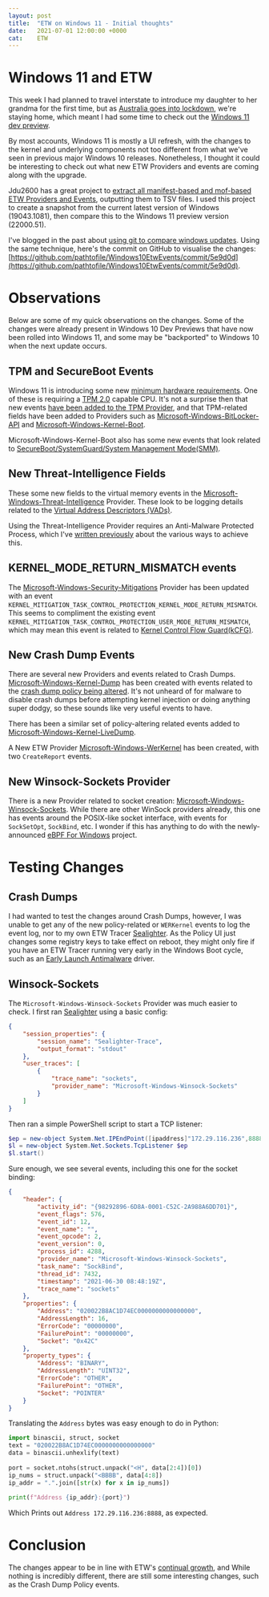 ```yaml
---
layout: post
title:  "ETW on Windows 11 - Initial thoughts"
date:   2021-07-01 12:00:00 +0000
cat:    ETW
---
```


# Windows 11 and ETW
This week I had planned to travel interstate to introduce my daughter to her grandma for the first time, but as
[Australia goes into lockdown](https://www.bbc.com/news/world-australia-57661144), we're staying home, which meant
I had some time to check out the [Windows 11 dev preview](https://blogs.windows.com/windows-insider/2021/06/28/announcing-the-first-insider-preview-for-windows-11/).
 
By most accounts, Windows 11 is mostly a UI refresh, with the changes to the kernel and underlying components not
too different from what we've seen in previous major Windows 10 releases. Nonetheless, I thought it could be interesting
to check out what new ETW Providers and events are coming along with the upgrade.
 
Jdu2600 has a great project to [extract all manifest-based and mof-based ETW Providers and Events](https://github.com/jdu2600/Windows10EtwEvents),
outputting them to TSV files. I used this project to create a snapshot from the current latest version of Windows (19043.1081), then
compare this to the Windows 11 preview version (22000.51).
 
I've blogged in the past about [using git to compare windows updates](https://blog.tofile.dev/2020/11/19/actions.html). Using the same technique,
here's the commit on GitHub to visualise the changes: [https://github.com/pathtofile/Windows10EtwEvents/commit/5e9d0d](https://github.com/pathtofile/Windows10EtwEvents/commit/5e9d0d).
 
# Observations
Below are some of my quick observations on the changes. Some of the changes were already present in Windows 10 Dev Previews that have now been rolled into Windows 11, and
some may be "backported" to Windows 10 when the next update occurs.
 
## TPM and SecureBoot Events
Windows 11 is introducing some new [minimum hardware requirements](https://blogs.windows.com/windows-insider/2021/06/28/update-on-windows-11-minimum-system-requirements/).
One of these is requiring a [TPM 2.0](https://en.wikipedia.org/wiki/Trusted_Platform_Module) capable CPU.
It's not a surprise then that new events [have been added to the TPM Provider](https://github.com/pathtofile/Windows10EtwEvents/commit/5e9d0d6786d26eb03856b1136a159ce5da6a6b9d#diff-8881f718d987049959f6f5b9480d449bdf5849152165815f0049d3f2dea8ec5f), and that TPM-related fields have been added to Providers
such as [Microsoft-Windows-BitLocker-API](https://github.com/pathtofile/Windows10EtwEvents/commit/5e9d0d6786d26eb03856b1136a159ce5da6a6b9d#diff-5da40149bb6ca7bfed63d129c3adb422ca191523af98e3e6ab801224a7c08137) and [Microsoft-Windows-Kernel-Boot](https://github.com/pathtofile/Windows10EtwEvents/commit/5e9d0d6786d26eb03856b1136a159ce5da6a6b9d#diff-ff4e3706887a2ce4b4d9bdad498927e35133539187a9605c1380729741b3d48b).
 
 
Microsoft-Windows-Kernel-Boot also has some new events that look related to [SecureBoot/SystemGuard/System Management Mode(SMM)](https://docs.microsoft.com/en-us/windows/security/threat-protection/windows-defender-system-guard/system-guard-secure-launch-and-smm-protection).
 
 
## New Threat-Intelligence Fields
These some new fields to the virtual memory events in the [Microsoft-Windows-Threat-Intelligence](https://github.com/pathtofile/Windows10EtwEvents/commit/5e9d0d6786d26eb03856b1136a159ce5da6a6b9d#diff-782f426e7aa3c45e7252fe11cdaccbf425e58e352b27739a702f34a941d01364) Provider.
These look to be logging details related to the [Virtual Address Descriptors (VADs)](https://docs.microsoft.com/en-us/windows-hardware/drivers/debugger/-vad).
 
Using the Threat-Intelligence Provider requires an Anti-Malware Protected Process, which I've [written previously](https://blog.tofile.dev/2021/05/12/sealighterti.html)
about the various ways to achieve this.
 
 
## KERNEL_MODE_RETURN_MISMATCH events
The [Microsoft-Windows-Security-Mitigations](https://github.com/pathtofile/Windows10EtwEvents/commit/5e9d0d6786d26eb03856b1136a159ce5da6a6b9d#diff-af2b240095a646746420c3f8e931de26ed9f91fafb664ed519b440effa8728a5) Provider has been updated
with an event `KERNEL_MITIGATION_TASK_CONTROL_PROTECTION_KERNEL_MODE_RETURN_MISMATCH`. This seems to compliment the existing event `KERNEL_MITIGATION_TASK_CONTROL_PROTECTION_USER_MODE_RETURN_MISMATCH`, which may mean this event is related to [Kernel Control Flow Guard(kCFG)](https://www.crowdstrike.com/blog/state-of-exploit-development-part-1/).
 
 
## New Crash Dump Events
There are several new Providers and events related to Crash Dumps. [Microsoft-Windows-Kernel-Dump](https://github.com/pathtofile/Windows10EtwEvents/commit/5e9d0d6786d26eb03856b1136a159ce5da6a6b9d#diff-1402726707f07d0488e3e4fc776301cd188573b52c68ee046fffa1369ae9d019) has been created with events related
to the [crash dump policy being altered](https://docs.microsoft.com/en-us/windows/client-management/generate-kernel-or-complete-crash-dump).
It's not unheard of for malware to disable crash dumps before attempting kernel injection or doing anything super dodgy, so these sounds like very useful events to have.
 
There has been a similar set of policy-altering related events added to [Microsoft-Windows-Kernel-LiveDump](https://github.com/pathtofile/Windows10EtwEvents/commit/5e9d0d6786d26eb03856b1136a159ce5da6a6b9d#diff-b025fda853ace06a922952366f035dd43c9ce7e48d323bd15f99b9a23d94fdef).
 
A New ETW Provider [Microsoft-Windows-WerKernel](https://github.com/pathtofile/Windows10EtwEvents/commit/5e9d0d6786d26eb03856b1136a159ce5da6a6b9d#diff-57a60dc840fdd44e772009b0dec66d1fa1c8ded88cd9ef8019fde00e065afcaf) has been created, with two `CreateReport` events.
 
 
## New Winsock-Sockets Provider
There is a new Provider related to socket creation: [Microsoft-Windows-Winsock-Sockets](https://github.com/pathtofile/Windows10EtwEvents/commit/5e9d0d6786d26eb03856b1136a159ce5da6a6b9d#diff-9b2f3b3f6ad5b3e520a083b4680b68b9dcd3b9ddc312bb0d1555a8ac740fe4b0). While there are other WinSock
providers already, this one has events around the POSIX-like socket interface, with events for `SockSetOpt`, `SockBind`, etc. I wonder if this
has anything to do with the newly-announced [eBPF For Windows](https://github.com/microsoft/ebpf-for-windows/) project.
 
 
# Testing Changes
 
## Crash Dumps
I had wanted to test the changes around Crash Dumps, however, I was unable to get any of the new policy-related or `WERKernel` events to log the event log,
nor to my own ETW Tracer [Sealighter](https://github.com/pathtofile/Sealighter). As the Policy UI just changes some registry keys to take effect on reboot, they might
only fire if you have an ETW Tracer running very early in the Windows Boot cycle, such as an [Early Launch Antimalware](https://docs.microsoft.com/en-us/windows-hardware/drivers/install/early-launch-antimalware) driver.
 
 
## Winsock-Sockets
The `Microsoft-Windows-Winsock-Sockets` Provider was much easier to check. I first ran [Sealighter](https://github.com/pathtofile/Sealighter) using a basic config:
```json
{
    "session_properties": {
        "session_name": "Sealighter-Trace",
        "output_format": "stdout"
    },
    "user_traces": [
        {
            "trace_name": "sockets",
            "provider_name": "Microsoft-Windows-Winsock-Sockets"
        }
    ]
}
```
 
Then ran a simple PowerShell script to start a TCP listener:
```powershell
$ep = new-object System.Net.IPEndPoint([ipaddress]"172.29.116.236",8888) 
$l = new-object System.Net.Sockets.TcpListener $ep
$l.start() 
```
 
Sure enough, we see several events, including this one for the socket binding:
```json
{
    "header": {
        "activity_id": "{98292896-6D8A-0001-C52C-2A988A6DD701}",
        "event_flags": 576,
        "event_id": 12,
        "event_name": "",
        "event_opcode": 2,
        "event_version": 0,
        "process_id": 4288,
        "provider_name": "Microsoft-Windows-Winsock-Sockets",
        "task_name": "SockBind",
        "thread_id": 7432,
        "timestamp": "2021-06-30 08:48:19Z",
        "trace_name": "sockets"
    },
    "properties": {
        "Address": "020022B8AC1D74EC0000000000000000",
        "AddressLength": 16,
        "ErrorCode": "00000000",
        "FailurePoint": "00000000",
        "Socket": "0x42C"
    },
    "property_types": {
        "Address": "BINARY",
        "AddressLength": "UINT32",
        "ErrorCode": "OTHER",
        "FailurePoint": "OTHER",
        "Socket": "POINTER"
    }
}
```
 
Translating the `Address` bytes was easy enough to do in Python:
```python
import binascii, struct, socket
text = "020022B8AC1D74EC0000000000000000"
data = binascii.unhexlify(text)
 
port = socket.ntohs(struct.unpack("<H", data[2:4])[0])
ip_nums = struct.unpack("<BBBB", data[4:8])
ip_addr = ".".join([str(x) for x in ip_nums])
 
print(f"Address {ip_addr}:{port}")
```
Which Prints out `Address 172.29.116.236:8888`, as expected.
 
 
# Conclusion
The changes appear to be in line with ETW's [continual growth](https://github.com/jdu2600/Windows10EtwEvents#windows-10-etw-events), and
While nothing is incredibly different, there are still some interesting changes, such as the Crash Dump Policy events.
